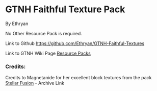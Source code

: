 # GTNH Faithful Texture Pack
By Ethryan

No Other Resource Pack is required.

Link to Github
https://github.com/Ethryan/GTNH-Faithful-Textures

Link to GTNH Wiki Page 
[Resource Packs](https://wiki.gtnewhorizons.com/wiki/Resource_Packs)

### Credits:
Credits to Magnetanide for her excellent block textures from the pack [Stellar Fusion](https://web.archive.org/web/20230430014009/https://www.gtnewhorizons.com/forum/m/36844562/viewthread/32547244-stellar-fusion-gregtech-32x32-v034) - Archive Link
